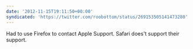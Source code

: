 ```yaml
---
date: '2012-11-15T19:11:50+00:00'
syndicated: 'https://twitter.com/roobottom/status/269153505141473280'
---
```

Had to use Firefox to contact Apple Support. Safari does't support their support.
